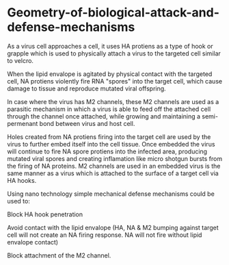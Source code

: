 # Geometry-of-biological-attack-and-defense-mechanisms
As a virus cell approaches a cell, it uses HA protiens as a type of hook or grapple which is used to physically attach a virus to the targeted cell similar to velcro.

When the lipid envalope is agitated by physical contact with the targeted cell, NA protiens violently fire RNA "spores" into the target cell, which cause damage to tissue and reproduce mutated viral offspring.

In case where the virus has M2 channels, these M2 channels are used as a parasitic mechanism in which a virus is able to feed off the attached cell through the channel once attached, while growing and maintaining a semi-permenant bond between virus and host cell.

Holes created from NA protiens firing into the target cell are used by the virus to further embed itself into the cell tissue. Once embedded the virus will continue to fire NA spore protiens into the infected area, producing mutated viral spores and creating inflamation like micro shotgun bursts from the firing of NA proteins. M2 channels are used in an embedded virus is the same manner as a virus which is attached to the surface of a target cell via HA hooks.

Using nano technology simple mechanical defense mechanisms could be used to:

Block HA hook penetration

Avoid contact with the lipid envalope (HA, NA & M2 bumping against target cell will not create an NA firing response. NA will not fire without lipid envalope contact)

Block attachment of the M2 channel.
